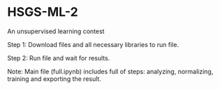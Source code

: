 # HSGS-ML-2
An unsupervised learning contest

Step 1: Download files and all necessary libraries to run file.

Step 2: Run file and wait for results.

Note: Main file (full.ipynb) includes full of steps: analyzing, normalizing, training and exporting the result.
